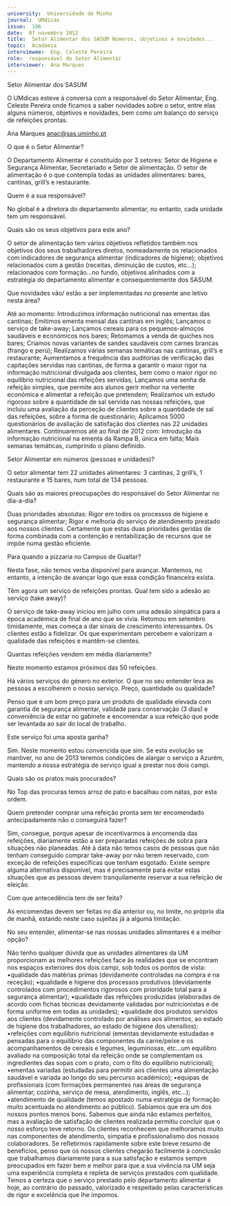 ```yaml
---
university:  Universidade do Minho
journal:  UMdicas
issue:  106
date:  07 novembro 2012
title:  Setor Alimentar dos SASUM Números, objetivos e novidades...
topic:  Academia
interviewee:  Eng. Celeste Pereira
role:  responsável do Setor Alimentar
interviewer:  Ana Marques
---
```

 

 Setor Alimentar dos SASUM 

 O UMdicas esteve à conversa com a responsável do Setor Alimentar, Eng. Celeste Pereira onde ficamos a saber novidades sobre o setor, entre elas alguns números, objetivos e novidades, bem como um balanço do serviço de refeições prontas.  

 Ana Marques  anac@sas.uminho.pt 

 O que é o Setor Alimentar?

 O Departamento Alimentar é constituído por 3 setores: Setor de Higiene e Segurança Alimentar, Secretariado e Setor de alimentação. O setor de alimentação é o que contempla todas as unidades alimentares: bares, cantinas, grill’s e restaurante.

 

 Quem é a sua responsável?

 No global é a diretora do departamento alimentar, no entanto, cada unidade tem um responsável.

 

 Quais são os seus objetivos para este ano?

 O setor de alimentação tem vários objetivos refletidos também nos objetivos dos seus trabalhadores diretos, nomeadamente os relacionados com indicadores de segurança alimentar (indicadores de higiene); objetivos relacionados com a gestão (receitas, diminuição de custos, etc…); relacionados com formação…no fundo, objetivos alinhados com a estratégia do departamento alimentar e consequentemente dos SASUM.

 

 Que novidades vão/ estão a ser implementadas no presente ano letivo nesta área?

 Até ao momento: Introduzimos informação nutricional nas ementas das cantinas; Emitimos ementa mensal das cantinas em inglês; Lançamos o serviço de take-away; Lançamos cereais para os pequenos-almoços saudáveis e económicos nos bares; Retomamos a venda de quiches nos bares; Criamos novas variantes de sandes saudáveis com carnes brancas (frango e perú); Realizamos várias semanas temáticas nas cantinas, grill’s e restaurante; Aumentamos a frequência das auditorias de verificação das capitações servidas nas cantinas, de forma a garantir o maior rigor na informação nutricional divulgada aos clientes, bem como o maior rigor no equilíbrio nutricional das refeições servidas; Lançamos uma senha de refeição simples, que permite aos alunos gerir melhor na vertente económica e alimentar a refeição que pretendem; Realizamos um estudo rigoroso sobre a quantidade de sal servida nas nossas refeições, que incluiu uma avaliação da perceção de clientes sobre a quantidade de sal das refeições, sobre a forma de questionário; Aplicamos 5000 questionários de avaliação de satisfação dos clientes nas 22 unidades alimentares. Continuaremos até ao final de 2012 com: Introdução da informação nutricional na ementa da Rampa B, única em falta; Mais semanas temáticas, cumprindo o plano definido.

 

 Setor Alimentar em números (pessoas e unidades)?

 O setor alimentar tem 22 unidades alimentares: 3 cantinas, 2 grill’s, 1 restaurante e 15 bares, num total de 134 pessoas.

 

 Quais são as maiores preocupações do responsável do Setor Alimentar no dia-a-dia?

 Duas prioridades absolutas: Rigor em todos os processos de higiene e segurança alimentar; Rigor e melhoria do serviço de atendimento prestado aos nossos clientes. Certamente que estas duas prioridades geridas de forma combinada com a contenção e rentabilização de recursos que se impõe numa gestão eficiente.

 

 Para quando a pizzaria no Campus de Gualtar?

 Nesta fase, não temos verba disponível para avançar. Mantemos, no entanto, a intenção de avançar logo que essa condição financeira exista.

 

 Têm agora um serviço de refeições prontas. Qual tem sido a adesão ao serviço (take away)?

 O serviço de take-away iniciou em julho com uma adesão simpática para a época académica de final de ano que se vivia. Retomou em setembro timidamente, mas começa a dar sinais de crescimento interessantes. Os clientes estão a fidelizar. Os que experimentam percebem e valorizam a qualidade das refeições e mantêm-se clientes.

 

 Quantas refeições vendem em média diariamente?

 Neste momento estamos próximos das 50 refeições.

 

 Há vários serviços do género no exterior. O que no seu entender leva as pessoas a escolherem o nosso serviço. Preço, quantidade ou qualidade?

 Penso que é um bom preço para um produto de qualidade elevada com garantia de segurança alimentar, validade para conservação (3 dias) e conveniência de estar no gabinete e encomendar a sua refeição que pode ser levantada ao sair do local de trabalho.

 

 Este serviço foi uma aposta ganha?

 Sim. Neste momento estou convencida que sim. Se esta evolução se mantiver, no ano de 2013 teremos condições de alargar o serviço a Azurém, mantendo a nossa estratégia de serviço igual a prestar nos dois campi.

 

 Quais são os pratos mais procurados?

 No Top das procuras temos arroz de pato e bacalhau com natas, por esta ordem.

 

 Quem pretender comprar uma refeição pronta sem ter encomendado antecipadamente não o conseguirá fazer?

 Sim, consegue, porque apesar de incentivarmos à encomenda das refeições, diariamente estão a ser preparadas refeições de sobra para situações não planeadas. Até à data não temos casos de pessoas que não tenham conseguido comprar take-away por não terem reservado, com exceção de refeições específicas que tenham esgotado. Existe sempre alguma alternativa disponível, mas é precisamente para evitar estas situações que as pessoas devem tranquilamente reservar a sua refeição de eleição.

 

 Com que antecedência tem de ser feita?

 As encomendas devem ser feitas no dia anterior ou, no limite, no próprio dia de manhã, estando neste caso sujeitas já a alguma limitação.

 

 No seu entender, alimentar-se nas nossas unidades alimentares é a melhor opção?

 Não tenho qualquer dúvida que as unidades alimentares da UM proporcionam as melhores refeições face às realidades que se encontram nos espaços exteriores dos dois campi, sob todos os pontos de vista:  •qualidade das matérias primas (devidamente controladas na compra e na receção);  •qualidade e higiene dos processos produtivos (devidamente controlados com procedimentos rigorosos com prioridade total para a segurança alimentar);  •qualidade das refeições produzidas (elaboradas de acordo com fichas técnicas devidamente validadas por nutricionistas e de forma uniforme em todas as unidades);  •qualidade dos produtos servidos aos clientes (devidamente controlado por análises aos alimentos, ao estado de higiene dos trabalhadores, ao estado de higiene dos utensílios);  •refeições com equilíbrio nutricional (ementas devidamente estudadas e pensadas para o equilíbrio das componentes da carne/peixe e os acompanhamentos de cereais e legumes, leguminosas, etc…um equilibro avaliado na composição total da refeição onde se complementam os ingredientes das sopas com o prato, com o fito do equilíbrio nutricional);  •ementas variadas (estudadas para permitir aos clientes uma alimentação saudável e variada ao longo do seu percurso académico);  •equipas de profissionais (com formações permanentes nas áreas de segurança alimentar, cozinha, serviço de mesa, atendimento, inglês, etc…);  •atendimento de qualidade (temos apostado numa estratégia de formação muito acentuada no atendimento ao público). Sabíamos que era um dos nossos pontos menos bons. Sabemos que ainda não estamos perfeitos, mas a avaliação de satisfação de clientes realizada permitiu concluir que o nosso esforço teve retorno. Os clientes reconhecem que melhoramos muito nas componentes de atendimento, simpatia e profissionalismo dos nossos colaboradores.  Se refletirmos rapidamente sobre este breve resumo de benefícios, penso que os nossos clientes chegarão facilmente à conclusão que trabalhamos diariamente para a sua satisfação e estamos sempre preocupados em fazer bem e melhor para que a sua vivência na UM seja uma experiência completa e repleta de serviços prestados com qualidade. Temos a certeza que o serviço prestado pelo departamento alimentar é hoje, ao contrário do passado, valorizado e respeitado pelas características de rigor e excelência que lhe impomos.


